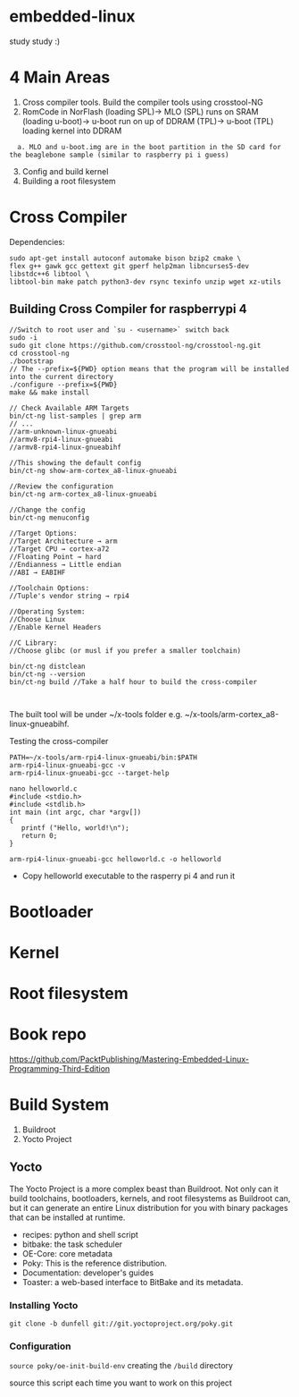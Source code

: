 # embedded-linux
study study :)

# 4 Main Areas
1. Cross compiler tools. Build the compiler tools using crosstool-NG
2. RomCode in NorFlash (loading SPL)-> MLO (SPL) runs on SRAM (loading u-boot)-> u-boot run on up of DDRAM (TPL)-> u-boot (TPL) loading kernel into DDRAM
```
  a. MLO and u-boot.img are in the boot partition in the SD card for the beaglebone sample (similar to raspberry pi i guess)
```
3. Config and build kernel
4. Building a root filesystem 

# Cross Compiler

Dependencies:
```
sudo apt-get install autoconf automake bison bzip2 cmake \
flex g++ gawk gcc gettext git gperf help2man libncurses5-dev libstdc++6 libtool \ 
libtool-bin make patch python3-dev rsync texinfo unzip wget xz-utils
```


## Building Cross Compiler for raspberrypi 4
```
//Switch to root user and `su - <username>` switch back
sudo -i
sudo git clone https://github.com/crosstool-ng/crosstool-ng.git
cd crosstool-ng
./bootstrap
// The --prefix=${PWD} option means that the program will be installed into the current directory
./configure --prefix=${PWD}
make && make install

// Check Available ARM Targets
bin/ct-ng list-samples | grep arm
// ...
//arm-unknown-linux-gnueabi
//armv8-rpi4-linux-gnueabi
//armv8-rpi4-linux-gnueabihf

//This showing the default config
bin/ct-ng show-arm-cortex_a8-linux-gnueabi

//Review the configuration
bin/ct-ng arm-cortex_a8-linux-gnueabi

//Change the config
bin/ct-ng menuconfig

//Target Options:
//Target Architecture → arm
//Target CPU → cortex-a72
//Floating Point → hard
//Endianness → Little endian
//ABI → EABIHF

//Toolchain Options:
//Tuple's vendor string → rpi4

//Operating System:
//Choose Linux
//Enable Kernel Headers

//C Library:
//Choose glibc (or musl if you prefer a smaller toolchain)

bin/ct-ng distclean
bin/ct-ng --version
bin/ct-ng build //Take a half hour to build the cross-compiler



```
The built tool will be under ~/x-tools folder e.g. ~/x-tools/arm-cortex_a8-linux-gnueabihf.

Testing the cross-compiler

```
PATH=~/x-tools/arm-rpi4-linux-gnueabi/bin:$PATH
arm-rpi4-linux-gnueabi-gcc -v
arm-rpi4-linux-gnueabi-gcc --target-help

nano helloworld.c
#include <stdio.h>
#include <stdlib.h>
int main (int argc, char *argv[])
{
   printf ("Hello, world!\n");
   return 0;
}

arm-rpi4-linux-gnueabi-gcc helloworld.c -o helloworld
```
- Copy helloworld executable to the rasperry pi 4 and run it


# Bootloader 

# Kernel 

# Root filesystem 




# Book repo
https://github.com/PacktPublishing/Mastering-Embedded-Linux-Programming-Third-Edition



# Build System
1. Buildroot
2. Yocto Project

## Yocto
The Yocto Project is a more complex beast than Buildroot. Not only can it build toolchains, bootloaders, kernels, and root filesystems as Buildroot can, but it can generate an entire Linux distribution for you with binary packages that can be installed at runtime.

- recipes: python and shell script
- bitbake: the task scheduler
- OE-Core: core metadata
- Poky: This is the reference distribution.
- Documentation: developer's guides
- Toaster: a web-based interface to BitBake and its metadata.

### Installing Yocto
```
git clone -b dunfell git://git.yoctoproject.org/poky.git
```


### Configuration
`source poky/oe-init-build-env` creating the `/build` directory

source this script each time you want to work on this project

